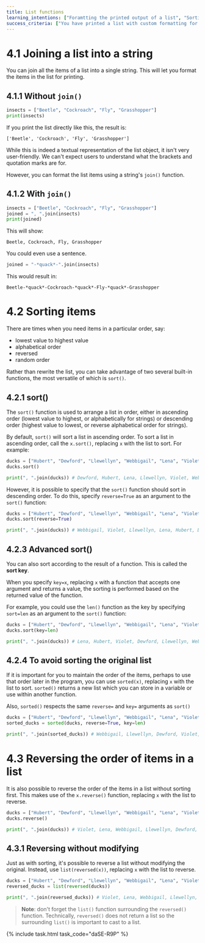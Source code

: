 ```yaml
---
title: List functions
learning_intentions: ["Foramtting the printed output of a list", "Sorting items in a list"]
success_criteria: ["You have printed a list with custom formatting for each item", "You have printed a list slice with custom formatting", "You have sorted the items in a list in order", "You have reversed the order of items in a list"]
---
```


# 4.1 Joining a list into a string

You can join all the items of a list into a single string. This will let you format the items in the list for printing.

## 4.1.1 Without ``join()``

```python
insects = ["Beetle", "Cockroach", "Fly", "Grasshopper"]
print(insects)
```

If you print the list directly like this, the result is:

```
['Beetle', 'Cockroach', 'Fly', 'Grasshopper']
```

While this is indeed a textual representation of the list object, it isn't very user-friendly. We can't expect users to understand what the brackets and quotation marks are for.

However, you can format the list items using a string's ``join()`` function.

## 4.1.2 With ``join()``

```python
insects = ["Beetle", "Cockroach", "Fly", "Grasshopper"]
joined = ", ".join(insects)
print(joined)
```

This will show: 

```
Beetle, Cockroach, Fly, Grasshopper
```

You could even use a sentence.

```python
joined = "-*quack*-".join(insects)
```

This would result in:

```
Beetle-*quack*-Cockroach-*quack*-Fly-*quack*-Grasshopper
```

# 4.2 Sorting items

There are times when you need items in a particular order, say:

- lowest value to highest value
- alphabetical order
- reversed
- random order

Rather than rewrite the list, you can take advantage of two several built-in functions, the most versatile of which is ``sort()``.

## 4.2.1 sort()

The ``sort()`` function is used to arrange a list in order, either in ascending order (lowest value to highest, or alphabetically for strings) or descending order (highest value to lowest, or reverse alphabetical order for strings).

By default, ``sort()`` will sort a list in ascending order. To sort a list in ascending order, call the ``x.sort()``, replacing ``x`` with the list to sort. For example:

```python
ducks = ["Hubert", "Dewford", "Llewellyn", "Webbigail", "Lena", "Violet"]
ducks.sort()

print(", ".join(ducks)) # Dewford, Hubert, Lena, Llewellyn, Violet, Webbigail
```

However, it is possible to specify that the ``sort()`` function should sort in descending order. To do this, specify ``reverse=True`` as an argument to the ``sort()`` function:

```python
ducks = ["Hubert", "Dewford", "Llewellyn", "Webbigail", "Lena", "Violet"]
ducks.sort(reverse=True)

print(", ".join(ducks)) # Webbigail, Violet, Llewellyn, Lena, Hubert, Dewford
```

## 4.2.3 Advanced sort()

You can also sort according to the result of a function. This is called the **sort key**.

When you specify ``key=x``, replacing ``x`` with a function that accepts one argument and returns a value, the sorting is performed based on the returned value of the function.

For example, you could use the ``len()`` function as the key by specifying ``sort=len`` as an argument to the ``sort()`` function:

```python
ducks = ["Hubert", "Dewford", "Llewellyn", "Webbigail", "Lena", "Violet"]
ducks.sort(key=len)

print(", ".join(ducks)) # Lena, Hubert, Violet, Dewford, Llewellyn, Webbigail
```

## 4.2.4 To avoid sorting the original list

If it is important for you to maintain the order of the items, perhaps to use that order later in the program, you can use ``sorted(x)``, replacing ``x`` with the list to sort. ``sorted()`` returns a new list which you can store in a variable or use within another function.

Also, ``sorted()`` respects the same ``reverse=`` and ``key=`` arguments as ``sort()``

```python
ducks = ["Hubert", "Dewford", "Llewellyn", "Webbigail", "Lena", "Violet"]
sorted_ducks = sorted(ducks, reverse=True, key=len)

print(", ".join(sorted_ducks)) # Webbigail, Llewellyn, Dewford, Violet, Hubert, Lena
```

# 4.3 Reversing the order of items in a list

It is also possible to reverse the order of the items in a list without sorting first. This makes use of the ``x.reverse()`` function, replacing ``x`` with the list to reverse.

```python
ducks = ["Hubert", "Dewford", "Llewellyn", "Webbigail", "Lena", "Violet"]
ducks.reverse()

print(", ".join(ducks)) # Violet, Lena, Webbigail, Llewellyn, Dewford, Hubert
```

## 4.3.1 Reversing without modifying

Just as with sorting, it's possible to reverse a list without modifying the original. Instead, use ``list(reversed(x))``, replacing ``x`` with the list to reverse.

```python
ducks = ["Hubert", "Dewford", "Llewellyn", "Webbigail", "Lena", "Violet"]
reversed_ducks = list(reversed(ducks))

print(", ".join(reversed_ducks)) # Violet, Lena, Webbigail, Llewellyn, Dewford, Hubert
```

> **Note**: don't forget the ``list()`` function surrounding the ``reversed()`` function. Technically, ``reversed()`` does not return a list so the surrounding ``list()`` is important to cast to a list.

{% include task.html task_code="daSE-R9P" %}